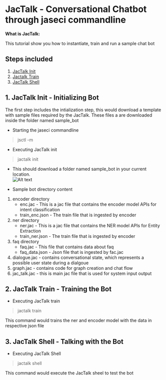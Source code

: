 # JacTalk - Conversational Chatbot through jaseci commandline

**What is JacTalk:** 


This tutorial show you how to instantiate, train and run a sample chat bot 

## Steps included
1. [JacTalk Init](#1-jactalk-init---initializing-bot)
2. [Jactalk Train](#2-jactalk-train---training-the-bot)
3. [JacTalk Shell](#3-jactalk-shell---talking-to-the-bot)

## 1. JacTalk Init - Initializing Bot </br>

The first step includes the intialization step, this would download a template with sample files required by the JacTalk. These files a are downloaded inside the folder named sample_bot </br>

* Starting the jaseci commandline 
> jsctl -m </br>
* Executing JacTalk init
> jactalk init
* This should download a folder named sample_bot in your current location.</br>
![Alt text](../images/sample_bot.png?raw=true)

* Sample bot directory content
1. encoder directory </br>
    * enc.jac - This is a jac file that contains the encoder model APIs for intent classification
    * train_enc.json - The train file that is ingested by encoder 
2. ner directory
    * ner.jac - This is a jac file that contains the NER model APIs for Entity Extraction 
    * train_ner.json - The train file that is ingested by encoder 
3. faq directory
    * faq.jac - This file that contains data about faq
    * faq_data.json - Json file that is ingested by fac.jac 
4. dialogue.jac - contains conversational state, which represents a possible user state during a dialgoue
5. graph.jac - contains code for graph creation and chat flow
6. jac_talk.jac - this is main jac file that is used for system input output

## 2. JacTalk Train - Training the Bot 

* Executing JacTalk train </br>
> jactalk train </br>

This command would trains the ner and encoder model with the data in respective json file

## 3. JacTalk Shell - Talking with the Bot
* Executing JacTalk Shell
> jactalk shell </br>

This command would execute the JacTalk sheel to test the bot
 